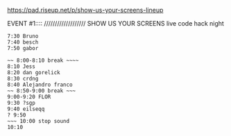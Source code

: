 https://pad.riseup.net/p/show-us-your-screens-lineup




EVENT #1::::
///////////////////
SHOW US YOUR SCREENS
live code hack night

~~~ introduction ~~~
7:30 Bruno 
7:40 besch
7:50 gabor

~~ 8:00-8:10 break ~~~~
8:10 Jess
8:20 dan gorelick
8:30 crdng
8:40 Alejandro franco
~~ 8:50-9:00 break ~~~
9:00-9:20 FLOR 
9:30 ?sgp
9:40 eilseqq
? 9:50
~~~ 10:00 stop sound
10:10 
